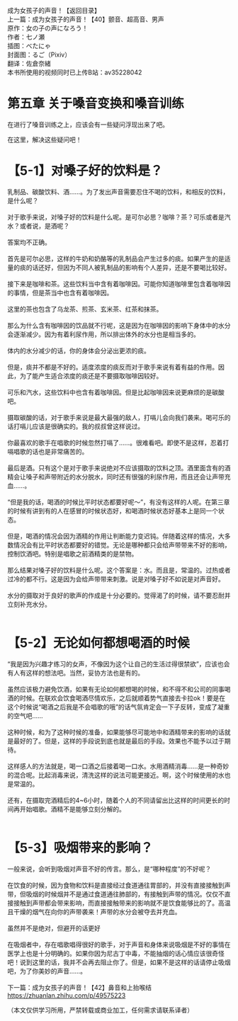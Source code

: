 成为女孩子的声音！【返回目录】  <br>
上一篇：成为女孩子的声音！【40】颤音、超高音、男声  <br>
原作：女の子の声になろう！  <br>
作者：七ノ瀬  <br>
插图：べたにゃ  <br>
封面图：るご（Pixiv）  <br>
翻译：佐倉奈緒  <br>
本书所使用的视频同时已上传B站：av35228042  <br>

# 第五章 关于嗓音变换和嗓音训练

在进行了嗓音训练之上，应该会有一些疑问浮现出来了吧。  <br>

在这里，解决这些疑问吧！  <br>


# 【5-1】对嗓子好的饮料是？  <br>

乳制品、碳酸饮料、酒……。为了发出声音需要忍住不喝的饮料，和相反的饮料，是什么呢？  <br>  <br>
对于歌手来说，对嗓子好的饮料是什么呢。是可尔必思？咖啡？茶？可乐或者是汽水？或者说，是酒呢？  <br>  <br>
答案均不正确。  <br>  <br>
首先是可尔必思，这样的牛奶和奶酪等的乳制品会产生过多的痰。如果产生的是适量的痰的话还好，但因为不同人被乳制品的影响有个人差异，还是不要喝比较好。  <br>  <br>
接下来是咖啡和茶。这些饮料当中含有着咖啡因。可能你知道咖啡里包含着咖啡因的事情，但是茶当中也含有着咖啡因。  <br>  <br>
这里的茶也包含了乌龙茶、煎茶、玄米茶、红茶和抹茶。  <br>  <br>
那么为什么含有咖啡因的饮品就不行呢，这是因为在咖啡因的影响下身体中的水分会逐渐减少。因为有着利尿作用，所以排出体外的水分也是相当多的。  <br>  <br>
体内的水分减少的话，你的身体会分泌出更浓的痰。  <br>  <br>
但是，痰并不都是不好的。适度浓度的痰反而对于歌手来说有着有益的作用。因此，为了能产生适合浓度的痰还是不要摄取咖啡因较好。  <br>  <br>
可乐和汽水，这些饮料中也含有着咖啡因。但是比起咖啡因来说更麻烦的是碳酸吧。  <br>  <br>
摄取碳酸的话，对于歌手来说是最大最强的敌人，打嗝儿会向我们袭来。喝可乐的话打嗝儿应该是很确实的。我的叔叔曾这样说过。  <br>  <br>
你最喜欢的歌手在唱歌的时候忽然打嗝了……。很难看吧。即使不是这样，忍着打嗝唱歌的话也是非常痛苦的。  <br>  <br>
最后是酒。只有这个是对于歌手来说绝对不应该摄取的饮料之顶。酒里面含有的酒精会让嗓子和声带附近的水分脱水，同时还有很强的利尿作用，而且还会让声带充血……。  <br>  <br>
“但是我的话，喝酒的时候比平时状态都要好呢～”，有没有这样的人呢。在第三章的时候有讲到有的人在感冒的时候状态好，和喝酒时候状态好基本上是同一个状态。  <br>  <br>
但是，喝酒的情况会因为酒精的作用让判断能力变迟钝。伴随着这样的情况，大多数情况会有比平时状态都要好的错觉。无论是哪种都只会给声带带来不好的影响，控制饮酒吧。特别是唱歌之前酒精类的是禁物。  <br>  <br>
那么结果对嗓子好的饮料是什么呢。这个答案是：水。而且是，常温的。过热或者过冷的都不行。这是因为会给声带带来刺激。说是对嗓子好不如说是对声音好。  <br>  <br>
水分的摄取对于良好的歌声的作成是十分必要的。觉得渴了的时候，请不要忍耐并立刻补充水分。  <br>  <br>
# 【5-2】无论如何都想喝酒的时候
“我是因为兴趣才练习的女声，不像因为这个让自己的生活过得很禁欲”，应该也会有人有这样的想法吧。当然，妥协方法也是有的。  <br>  <br>
虽然应该极力避免饮酒，如果有无论如何都想喝的时候，和不得不和公司的同事喝酒的时候。在联欢会饮食喝酒尽情欢乐，之后就顺着势气直接去卡拉ok！要是在这个时候说“喝酒之后我是不会唱歌的哦”的话气氛肯定会一下子反转，变成了凝重的空气吧……  <br>  <br>
这种时候，和为了这种时候的准备，如果能够尽可能地中和酒精带来的影响的话就是最好的了。但是，这样的手段说到底也就是最后的手段。效果也不能予以过于期待。  <br>  <br>
这样感人的方法就是，喝一口酒之后接着喝一口水。水用酒精消毒……是一种奇妙的混合呢。比起消毒来说，清洗这样的说法可能更接近。啊，这个时候使用的水也是常温的。  <br>  <br>
还有，在摄取完酒精后的4~6小时，随着个人的不同请留出比这样的时间更长的时间再开始唱歌。酒精不是能够立刻分解的。  <br>  <br>
# 【5-3】吸烟带来的影响？

一般来说，会听到吸烟对声音不好的传言。那么，是“哪种程度”的不好呢？  <br>  <br>
在饮食的时候，因为食物和饮料是直接经过食道通往胃部的，并没有直接接触到声带，但吸烟的时候烟并不是通过食道通往肺部的，有接触到声带的情况。仅仅不直接接触到声带都会带来影响，而直接接触带来的影响就不是饮食能够比的了。高温且干燥的烟气在向你的声带袭来！声带的水分会被夺去并充血。  <br>  <br>
虽然并不是绝对，但避开的话更好  <br>  <br>
在吸烟者中，存在唱歌唱得很好的歌手，对于声音和身体来说吸烟是不好的事情在医学上也是十分明确的。如果你因为尼古丁中毒，不能抽烟的话心情应该很奇怪吧！说到这里的话，我并不会再去阻止你了。但是，如果不是这样的话请停止吸烟吧，为了你美妙的声音……。  <br>  <br>
下一篇：成为女孩子的声音！【42】鼻音和上抬喉结 <br>
https://zhuanlan.zhihu.com/p/49575223 <br>

（本文仅供学习所用，严禁转载或商业加工，任何需求请联系译者）
